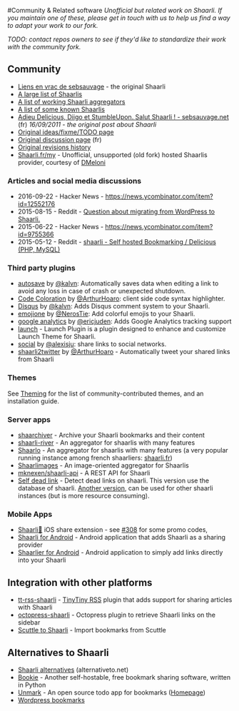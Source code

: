 #Community & Related software
_Unofficial but related work on Shaarli. If you maintain one of these, please get in touch with us to help us find a way to adapt your work to our fork._

_TODO: contact repos owners to see if they'd like to standardize their work with the community fork._

## Community
- [Liens en vrac de sebsauvage](http://sebsauvage.net/links/) - the original Shaarli[](.html)
- [A large list of Shaarlis](http://porneia.free.fr/pub/links/ou-est-shaarli.html)[](.html)
- [A list of working Shaarli aggregators](https://raw.githubusercontent.com/Oros42/find_shaarlis/master/annuaires.json)[](.html)
- [A list of some known Shaarlis](https://github.com/Oros42/shaarlis_list)[](.html)
- [Adieu Delicious, Diigo et StumbleUpon. Salut Shaarli ! - sebsauvage.net](http://sebsauvage.net/rhaa/index.php?2011/09/16/09/29/58-adieu-delicious-diigo-et-stumbleupon-salut-shaarli-) (fr) _16/09/2011 - the original post about Shaarli_[](.html)
- [Original ideas/fixme/TODO page](http://sebsauvage.net/wiki/doku.php?id=php:shaarli:ideas)[](.html)
- [Original discussion page](http://sebsauvage.net/wiki/doku.php?id=php:shaarli:discussion) (fr)[](.html)
- [Original revisions history](http://sebsauvage.net/wiki/doku.php?id=php:shaarli:history)[](.html)
- [Shaarli.fr/my](https://www.shaarli.fr/my.php) - Unofficial, unsupported (old fork) hosted Shaarlis provider, courtesy of [DMeloni](https://github.com/DMeloni)[](.html)

### Articles and social media discussions
- 2016-09-22 - Hacker News - https://news.ycombinator.com/item?id=12552176
- 2015-08-15 - Reddit - [Question about migrating from WordPress to Shaarli.](https://www.reddit.com/r/selfhosted/comments/3h3zwh/question_about_migrating_from_wordpress_to_shaarli/)[](.html)
- 2015-06-22 - Hacker News - https://news.ycombinator.com/item?id=9755366
- 2015-05-12 - Reddit - [shaarli - Self hosted Bookmarking / Delicious (PHP, MySQL)](https://www.reddit.com/r/selfhosted/comments/35pkkc/shaarli_self_hosted_bookmarking_delicious_php/)[](.html)

### Third party plugins


  * [autosave](https://github.com/kalvn/shaarli-plugin-autosave) by [@kalvn](https://github.com/kalvn): Automatically saves data when editing a link to avoid any loss in case of crash or unexpected shutdown.[](.html)
  * [Code Coloration](https://github.com/ArthurHoaro/code-coloration) by [@ArthurHoaro](https://github.com/ArthurHoaro): client side code syntax highlighter.[](.html)
  * [Disqus](https://github.com/kalvn/shaarli-plugin-disqus) by [@kalvn](https://github.com/kalvn): Adds Disqus comment system to your Shaarli.[](.html)
  * [emojione](https://github.com/NerosTie/emojione) by [@NerosTie](https://github.com/NerosTie): Add colorful emojis to your Shaarli.[](.html)
  * [google analytics](https://github.com/ericjuden/Shaarli-Google-Analytics-Plugin) by [@ericjuden](http://github.com/ericjuden): Adds Google Analytics tracking support[](.html)
  * [launch](https://github.com/ArthurHoaro/launch-plugin) - Launch Plugin is a plugin designed to enhance and customize Launch Theme for Shaarli.[](.html)
  * [social](https://github.com/alexisju/social) by [@alexisju](https://github.com/alexisju): share links to social networks.[](.html)
  * [shaarli2twitter](https://github.com/ArthurHoaro/shaarli2twitter) by [@ArthurHoaro](https://github.com/ArthurHoaro) - Automatically tweet your shared links from Shaarli[](.html)


### Themes
See [Theming](Theming.html) for the list of community-contributed themes, and an installation guide.

### Server apps
- [shaarchiver](https://github.com/nodiscc/shaarchiver) - Archive your Shaarli bookmarks and their content[](.html)
- [shaarli-river](https://github.com/mknexen/shaarli-river) - An aggregator for shaarlis with many features [](.html)
- [Shaarlo](https://github.com/DMeloni/shaarlo) - An aggregator for shaarlis with many features (a very popular running instance among french shaarliers: [shaarli.fr](http://shaarli.fr/))[](.html)
- [Shaarlimages](https://github.com/BoboTiG/shaarlimages) - An image-oriented aggregator for Shaarlis[](.html)
- [mknexen/shaarli-api](https://github.com/mknexen/shaarli-api) - A REST API for Shaarli[](.html)
- [Self dead link](https://github.com/qwertygc/shaarli-dev-code/blob/master/self-dead-link.php) - Detect dead links on shaarli. This version use the database of shaarli. [Another version](https://github.com/qwertygc/shaarli-dev-code/blob/master/dead-link.php), can be used for other shaarli instances (but is more resource consuming).[](.html)

### Mobile Apps
- [Shaarli💫](http://app.mro.name/Shaarli💫) iOS share extension - see [#308](https://github.com/shaarli/Shaarli/issues/308#issuecomment-184592070) for some promo codes,[](.html)
- [Shaarli for Android](http://sebsauvage.net/links/?ZAyDzg) - Android application that adds Shaarli as a sharing provider[](.html)
- [Shaarlier for Android](https://github.com/dimtion/Shaarlier) - Android application to simply add links directly into your Shaarli[](.html)

## Integration with other platforms 
- [tt-rss-shaarli](https://github.com/jcsaaddupuy/tt-rss-shaarli) - [TinyTiny RSS](http://tt-rss.org/) plugin that adds support for sharing articles with Shaarli[](.html)
- [octopress-shaarli](https://github.com/ahmet2mir/octopress-shaarli) - Octopress plugin to retrieve Shaarli links on the sidebar[](.html)
- [Scuttle to Shaarli](https://github.com/q2apro/scuttle-to-shaarli) - Import bookmarks from Scuttle[](.html)

## Alternatives to Shaarli
- [Shaarli alternatives](http://alternativeto.net/software/shaarli/) (alternativeto.net)[](.html)
- [Bookie](https://github.com/bookieio/bookie) - Another self-hostable, free bookmark sharing software, written in Python[](.html)
- [Unmark](https://github.com/plainmade/unmark) - An open source todo app for bookmarks ([Homepage](https://unmark.it/))[](.html)
- [Wordpress bookmarks](https://wordpress.org/plugins/wp-bookmarks/)[](.html)
